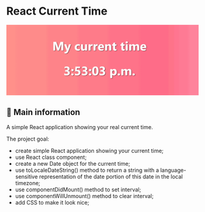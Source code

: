 
# React Current Time

![cover](./src/current-time.gif)

## 🦉 Main information

A simple React application showing your real current time.

The project goal:

- create simple React application showing your current time;
- use React class component;
- create a new Date object for the current time;
- use toLocaleDateString() method to return a string with a language-sensitive representation of the date portion of this date in the local timezone;
- use componentDidMount() method to set interval;
- use componentWillUnmount() method to clear interval;
- add CSS to make it look nice;

